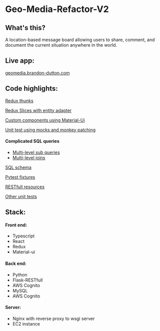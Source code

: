 # Geo-Media-Refactor-V2

## What's this?

A location-based message board allowing users to share, comment, and document the current situation anywhere in the world.

## Live app:

<a href="https://geomedia.brandon-dutton.com">geomedia.brandon-dutton.com</a>

## Code highlights:

<a href="/front-end/src/redux/thunks/">Redux thunks</a>

<a href="/front-end/src/redux/slices">Redux Slices with entity adapter</a>

<a href="/front-end/src/pages/home/components/postDrawer">Custom components using Material-Ui</a>

<a href="/back_end/tests/test_posts_at_location.py">Unit test using mocks and monkey patching</a>

#### Complicated SQL queries

- <a href="back_end/api/Resources/Categories/Categories_At_Location.py">Multi-level sub queries</a>
- <a href="/back_end/api/Resources/Posts/query.py">Multi-level joins</a>

<a href="/back_end/api/schema.sql">SQL schema</a>

<a href="/back_end/conftest.py">Pytest fixtures</a>

<a href="/back_end/api/Resources">RESTfull resources</a>

<a href="/back_end/tests">Other unit tests</a>

## Stack:

#### Front end:

- Typescript
- React
- Redux
- Material-ui

#### Back end:

- Python
- Flask-RESTfull
- AWS Cognito
- MySQL
- AWS Cognito

#### Server:

- Nginx with reverse proxy to wsgi server
- EC2 instance
